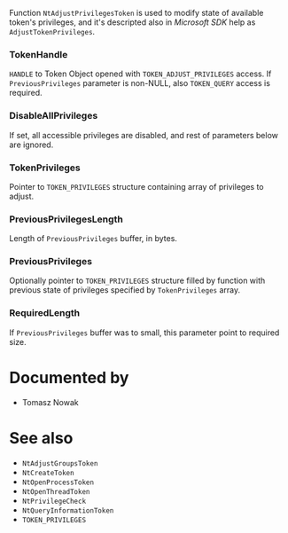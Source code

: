 Function `NtAdjustPrivilegesToken` is used to modify state of available token's privileges, and it's descripted also in *Microsoft SDK* help as `AdjustTokenPrivileges`.

### TokenHandle

`HANDLE` to Token Object opened with `TOKEN_ADJUST_PRIVILEGES` access. If `PreviousPrivileges` parameter is non-NULL, also `TOKEN_QUERY` access is required.

### DisableAllPrivileges

If set, all accessible privileges are disabled, and rest of parameters below are ignored.

### TokenPrivileges

Pointer to `TOKEN_PRIVILEGES` structure containing array of privileges to adjust.

### PreviousPrivilegesLength

Length of `PreviousPrivileges` buffer, in bytes.

### PreviousPrivileges

Optionally pointer to `TOKEN_PRIVILEGES` structure filled by function with previous state of privileges specified by `TokenPrivileges` array.

### RequiredLength

If `PreviousPrivileges` buffer was to small, this parameter point to required size.

# Documented by

* Tomasz Nowak

# See also

* `NtAdjustGroupsToken`
* `NtCreateToken`
* `NtOpenProcessToken`
* `NtOpenThreadToken`
* `NtPrivilegeCheck`
* `NtQueryInformationToken`
* `TOKEN_PRIVILEGES`
